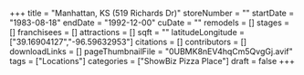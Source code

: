 +++
title = "Manhattan, KS (519 Richards Dr)"
storeNumber = ""
startDate = "1983-08-18"
endDate = "1992-12-00"
cuDate = ""
remodels = []
stages = []
franchisees = []
attractions = []
sqft = ""
latitudeLongitude = ["39.16904127","-96.59632953"]
citations = []
contributors = []
downloadLinks = []
pageThumbnailFile = "0UBMK8nEV4hqCm5QvgGj.avif"
tags = ["Locations"]
categories = ["ShowBiz Pizza Place"]
draft = false
+++
